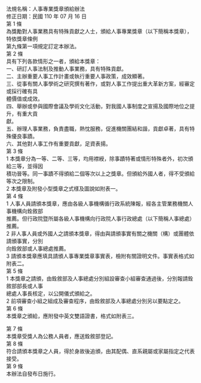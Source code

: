 法規名稱：人事專業獎章頒給辦法  
修正日期：民國 110 年 07 月 16 日  
第 1 條  
為獎勵對人事業務具有特殊貢獻之人士，頒給人事專業獎章（以下簡稱本獎章），特依獎章條例  
第九條第一項規定訂定本辦法。  
第 2 條  
具有下列各款情形之一者，頒給本獎章：  
一、研訂人事法制及推動人事業務，具有特殊貢獻。  
二、主辦重要人事工作計畫或執行重要人事政策，成效顯著。  
三、從事有關人事學術之研究撰有著作，或對人事工作提出重大革新方案，經審定或採行確有具  
體價值或成效。  
四、舉辦或參與國際會議及學術文化活動，對我國人事制度之宣揚及國際地位之提升，有重大貢  
獻。  
五、辦理人事業務，負責盡職，熱忱服務，促進機關團結和諧，貢獻卓著，具有特殊優良事蹟。  
六、其他對人事工作有重要貢獻，足資表揚。  
第 3 條  
1 本獎章分為一等、二等、三等，均用襟綬，除事蹟特著或情形特殊者外，初次頒給三等，並得因  
積功晉等。同一事蹟不得頒給二個等次以上之獎章。但頒給外國人者，得不受頒給等次之限制。  
2 本獎章及附發小型獎章之式樣及圖說如附表一。  
第 4 條  
1 人事人員請頒本獎章，應由各級人事機構循行政系統陳報，經各主管業務機關人事機構向銓敘部  
推薦。但行政院暨所屬各級人事機構向行政院人事行政總處（以下簡稱人事總處）推薦。  
2 非人事人員或外國人之請頒本獎章，得由與請頒事實有關之機關（構）或團體依請頒事實，分別  
向銓敘部或人事總處推薦。  
3 請頒本獎章應填具請頒人事專業獎章事實表，檢附有關證明文件。事實表格式如附表二。  
第 5 條  
1 本獎章之請頒，由銓敘部及人事總處分別組設審查小組審查通過後，分別報請銓敘部部長或人事  
總處人事長核定，以公開儀式頒給之。  
2 前項審查小組之組成及審查程序，由銓敘部及人事總處分別另以要點定之。  
第 6 條  
本獎章之頒給，應附發中英文雙語證書，格式如附表三。  


第 7 條  
本獎章受獎人為公務人員者，應送銓敘部登記。  
第 8 條  
符合請頒本獎章之人員，得於身故後追頒，由其配偶、直系親屬或家屬指定之代表接受。  
第 9 條  
本辦法自發布日施行。  


